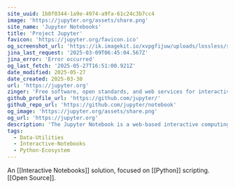```yaml
---
site_uuid: 1b8f0344-1a9e-4974-a9fa-61c24c3b7cc4
image: 'https://jupyter.org/assets/share.png'
site_name: 'Jupyter Notebooks'
title: 'Project Jupyter'
favicon: 'https://jupyter.org/favicon.ico'
og_screenshot_url: 'https://ik.imagekit.io/xvpgfijuw/uploads/lossless/screenshots/20250527_Jupyter_Notebooks_og_screenshot.jpeg'
jina_last_request: '2025-03-09T06:45:04.567Z'
jina_error: 'Error occurred'
og_last_fetch: '2025-05-27T16:51:00.921Z'
date_modified: 2025-05-27
date_created: 2025-03-30
url: 'https://jupyter.org'
zinger: 'Free software, open standards, and web services for interactive computing across all programming languages'
github_profile_url: 'https://github.com/jupyter/'
github_repo_url: 'https://github.com/jupyter/notebook'
og_image: 'https://jupyter.org/assets/share.png'
og_url: 'https://jupyter.org'
description: 'The Jupyter Notebook is a web-based interactive computing platform. The notebook combines live code, equations, narrative text, visualizations, interactive dashboards and other media.'
tags:
  - Data-Utilities
  - Interactive-Notebooks
  - Python-Ecosystem
---
```


An [[Interactive Notebooks]] solution, focused on [[Python]] scripting.  [[Open Source]].



